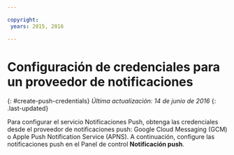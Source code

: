 ```yaml
---

copyright:
 years: 2015, 2016

---
```

# Configuración de credenciales para un proveedor de notificaciones
{: #create-push-credentials}
*Última actualización: 14 de junio de 2016*
{: .last-updated}

Para configurar el servicio Notificaciones Push, obtenga las credenciales desde el proveedor de notificaciones push: Google Cloud Messaging (GCM) o Apple Push Notification Service (APNS). A continuación, configure las notificaciones push en el Panel de control **Notificación push**.
